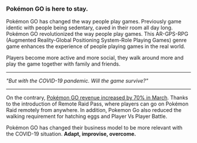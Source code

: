 ### Pokémon GO is here to stay. 

Pokémon GO has changed the way people play games. Previously game identic with people being sedentary, caved in their room all day long. Pokémon GO revolutionized the way people play games. This AR-GPS-RPG (Augmented Reality-Global Positioning System-Role Playing Games) genre game enhances the experience of people playing games in the real world.

Players become more active and more social, they walk around more and play the game together with family and friends.

---

_"But with the COVID-19 pandemic. Will the game survive?"_

---

On the contrary, [Pokémon GO revenue increased by 70% in March](https://www.forbes.com/sites/simonchandler/2020/06/02/coronavirus-boosts-pokmon-go-spending-by-70-as-gamers-play-inside/#1be886ef1994). Thanks to the introduction of Remote Raid Pass, where players can go on Pokémon Raid remotely from anywhere. In addition, Pokemon Go also reduced the walking requirement for hatching eggs and Player Vs Player Battle. 

Pokémon GO has changed their business model to be more relevant with the COVID-19 situation. **Adapt, improvise, overcome.**

